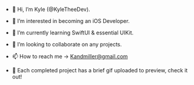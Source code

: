 - 👋 Hi, I’m Kyle (@KyleTheeDev).
- 👀 I’m interested in becoming an iOS Developer.
- 🌱 I’m currently learning SwiftUI & essential UIKit.
- 💞️ I’m looking to collaborate on any projects.
- 📫 How to reach me -> Kandmiller@gmail.com

- 📲  Each completed project has a brief gif uploaded to preview, check it out!

<!---
KyleTheeDev/KyleTheeDev is a ✨ special ✨ repository because its `README.md` (this file) appears on your GitHub profile.
You can click the Preview link to take a look at your changes.
--->
